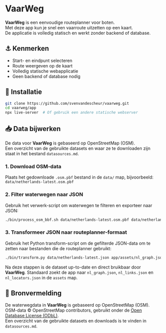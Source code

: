 # VaarWeg

**VaarWeg** is een eenvoudige routeplanner voor boten.  
Met deze app kun je snel een vaarroute uitzetten op een kaart.  
De applicatie is volledig statisch en werkt zonder backend of database.

## ⚓ Kenmerken

- Start- en eindpunt selecteren
- Route weergeven op de kaart
- Volledig statische webapplicatie
- Geen backend of database nodig

## 🚀 Installatie

```bash
git clone https://github.com/svenvandescheur/vaarweg.git
cd vaarweg/app
npx live-server  # Of gebruik een andere statische webserver
```

## 📥 Data bijwerken

De data voor **VaarWeg** is gebaseerd op OpenStreetMap (OSM).  
Een overzicht van de gebruikte datasets en waar ze te downloaden zijn staat in het bestand `datasources.md`.

### 1. Download OSM-data

Plaats het gedownloade `.osm.pbf` bestand in de `data/` map, bijvoorbeeld:  
`data/netherlands-latest.osm.pbf`

### 2. Filter waterwegen naar JSON

Gebruik het verwerk-script om waterwegen te filteren en exporteer naar JSON:

```bash
./bin/process_osm_bbf.sh data/netherlands-latest.osm.pbf data/netherlands-latest.json
```

### 3. Transformeer JSON naar routeplanner-formaat

Gebruik het Python transform-script om de gefilterde JSON-data om te zetten naar bestanden die de routeplanner gebruikt:

```bash
./bin/transform.py data/netherlands-latest.json app/assets/nl_graph.json app/assets/nl_links.json app/assets/nl_locators.json
``` 

Na deze stappen is de dataset up-to-date en direct bruikbaar door **VaarWeg**. Standaard zoekt de app naar
`nl_graph.json`, `nl_links.json` en `nl_locators.json` in de `assets` map.

## 📜 Bronvermelding

De waterwegdata in **VaarWeg** is gebaseerd op OpenStreetMap (OSM).  
OSM-data © OpenStreetMap contributors, gebruikt onder
de [Open Database License (ODbL)](https://opendatacommons.org/licenses/odbl/1-0/).  
Een overzicht van de gebruikte datasets en downloads is te vinden in `datasources.md`.
